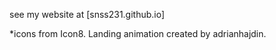 see my website at [snss231.github.io]

*icons from Icon8. Landing animation created by adrianhajdin.

